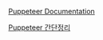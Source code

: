 [Puppeteer Documentation](https://pptr.dev/)

[Puppeteer 간단정리](https://medium.com/@pks2974/puppeteer-%EA%B0%84%EB%8B%A8-%EC%A0%95%EB%A6%AC%ED%95%98%EA%B8%B0-a252bffbb2a8)
